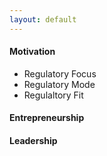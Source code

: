 ```yaml
---
layout: default
---
```


#### Motivation
- Regulatory Focus
- Regulatory Mode
- Regulaltory Fit

#### Entrepreneurship


#### Leadership
